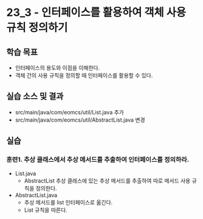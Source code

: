 # 23_3 - 인터페이스를 활용하여 객체 사용 규칙 정의하기

## 학습 목표

- 인터페이스의 용도와 이점을 이해한다.
- 객체 간의 사용 규칙을 정의할 때 인터페이스를 활용할 수 있다.


## 실습 소스 및 결과

- src/main/java/com/eomcs/util/List.java 추가
- src/main/java/com/eomcs/util/AbstractList.java 변경

## 실습

### 훈련1. 추상 클래스에서 추상 메서드를 추출하여 인터페이스를 정의하라.

- List.java
    - AbstractList 추상 클래스에 있는 추상 메서드를 추출하여 따로 메서드 사용 규칙을 정의한다.
- AbstractList.java
    - 추상 메서드를 list 인터페이스로 옮긴다.
    - List 규칙을 따른다.
